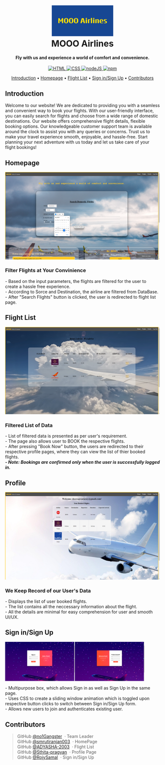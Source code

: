 <h1 align="center">
  <br>
  <a href=""><img src="./images/MOOO_Airlines.png" alt="MOOO Airlines" width="200"></a>
  <br>
  MOOO Airlines
  <br>
</h1>

<h4 align="center">Fly with us and experience a world of comfort and convenience.</h4>


<div align="center">
    <a href = "https://en.wikipedia.org/wiki/HTML">
        <img src = "https://img.shields.io/badge/HTML-HTML5-orange" alt = "HTML" />
    </a>
    <a href = "https://en.wikipedia.org/wiki/CSS">
        <img src = "https://img.shields.io/badge/CSS-CSS3-blue" alt = "CSS" />
    </a>
    <a href = "https://en.wikipedia.org/wiki/Node.js">
        <img src = "https://img.shields.io/badge/node-JS-yellow" alt = "nodeJS" />
    </a>
    <a href = "https://en.wikipedia.org/wiki/Npm">
        <img src = "https://img.shields.io/badge/npm-9.7.2-red" alt = "npm" />
    </a>
</div>

<p align="center">
  <a href="#introduction">Introduction</a> •
  <a href="#homepage">Homepage</a> •
  <a href="#flight-list">Flight List</a> •
  <a href="#profile">Sign in/Sign Up</a> •
  <a href="#contributors">Contributors</a>
</p>


## Introduction
<p>
Welcome to our website! We are dedicated to providing you with a seamless and convenient way to book your flights. With our user-friendly interface, you can easily search for flights and choose from a wide range of domestic destinations. Our website offers comprehensive flight details, flexible booking options. Our knowledgeable customer support team is available around the clock to assist you with any queries or concerns. Trust us to make your travel experience smooth, enjoyable, and hassle-free. Start planning your next adventure with us today and let us take care of your flight bookings!
<p>


## Homepage

<img src = "./images/home-ss.png" alt = "HomePage" />
<h3>Filter Flights at Your Convinience</h3>

<p>- Based on the input parameters, the flights are filtered for the user to create a hassle free experience.<br>- According to Sorce and Destination, the airline are filtered from DataBase.<br>- After "Search Flights" button is clicked, the user is redirected to flight list page.</p>


## Flight List

<img src = "./images/flight-ss.png" alt = "Book Flight">
<h3>Filtered List of Data</h3>
<p>
- List of filtered data is presented as per user's requirement.<br>
- The page also allows user to BOOK the respective flights.<br>
- After pressing "Book Now" button, the users are redirected to their respective profile pages, where they can view the list of thier booked flights.<br>
<b><i>- Note: Bookings are confirmed only when the user is successfully logged in.</i></b>
</p>

## Profile

<img src = "./images/profile-ss.png" alt = "Profile">
<h3>We Keep Record of our User's Data</h3>
<p>
- Displays the list of user booked flights.<br>
- The list contains all the neccessary information about the flight.<br>
- All the details are minimal for easy comprehension for user and smooth UI/UX.
</p>

## Sign in/Sign Up

<div style = "display:flex; flex-direction:row; flex-wrap:wrap;">
    <img src = "./images/signin-ss.png" alt = "Sign-in Box" style = "width:45%">
    <img src = "./images/signup-ss.png" alt = "Sign-up Box" style = "width:45%">
</div>

<p>
- Multipurpose box, which allows Sign in as well as Sign Up in the same page.<br>
- Uses CSS to create a sliding window animation which is toggled upon respective button clicks to switch between Sign in/Sign Up form.<br>
- Allows new users to join and authenticates existing user.
<p>


## Contributors


>GitHub [@no1Gangster](https://github.com/no1Gangster) &nbsp;&middot;&nbsp;Team Leader<br>
>GitHub [@smrutiranjan003](https://github.com/smrutiranjan003) &nbsp;&middot;&nbsp;HomePage<br>
>GitHub [@ADYASHA-2003](https://github.com/ADYASHA-2003) &nbsp;&middot;&nbsp;Flight List<br>
>GitHub [@Sthita-pragyan](https://github.com/Sthita-pragyan) &nbsp;&middot;&nbsp;Profile Page<br>
>GitHub [@RojySamal](https://github.com/RojySamal) &nbsp;&middot;&nbsp;Sign in/Sign Up

